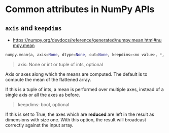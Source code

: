 # Common attributes in NumPy APIs
## `axis` and `keepdims`
- https://numpy.org/devdocs/reference/generated/numpy.mean.html#numpy.mean
```Python
numpy.mean(a, axis=None, dtype=None, out=None, keepdims=<no value>, *, where=<no value>)
```
> axis: None or int or tuple of ints, optional

Axis or axes along which the means are computed. The default is to compute the mean of the flattened array.

If this is a tuple of ints, a mean is performed over multiple axes, instead of a single axis or all the axes as before.

> keepdims: bool, optional

If this is set to True, the axes which are **reduced** are left in the result as dimensions with size one. With this option, the result will broadcast correctly against the input array.